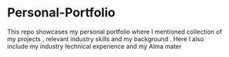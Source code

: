 # Personal-Portfolio
This repo showcases my personal portfolio where I mentioned collection of my projects , relevant industry skills and my background . Here I also include my industry technical experience and my Alma mater 
